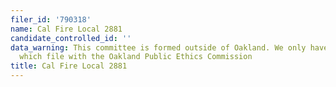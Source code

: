 ```yaml
---
filer_id: '790318'
name: Cal Fire Local 2881
candidate_controlled_id: ''
data_warning: This committee is formed outside of Oakland. We only have data on committees
  which file with the Oakland Public Ethics Commission
title: Cal Fire Local 2881
---
```

